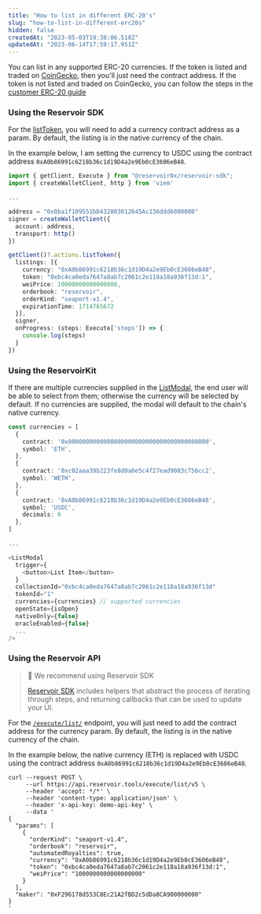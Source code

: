 ```yaml
---
title: "How to list in different ERC-20's"
slug: "how-to-list-in-different-erc20s"
hidden: false
createdAt: "2023-05-03T19:38:06.518Z"
updatedAt: "2023-06-14T17:59:17.951Z"
---
```

You can list in any supported ERC-20 currencies. If the token is listed and traded on [CoinGecko](https://www.coingecko.com/), then you'll just need the contract address. If the token is not listed and traded on CoinGecko, you can follow the steps in the [customer ERC-20 guide](doc:adding-support-for-custom-erc-20-token)

### Using the Reservoir SDK

For the [listToken](https://docs.reservoir.tools/reference/listtoken), you will need to add a currency contract address as a param. By default, the listing is in the native currency of the chain.

In the example below, I am setting the currency to USDC using the contract address `0xA0b86991c6218b36c1d19D4a2e9Eb0cE3606eB48`.

```typescript
import { getClient, Execute } from "@reservoir0x/reservoir-sdk";
import { createWalletClient, http } from 'viem'

...

address = "0x8ba1f109551bD432803012645Ac136ddd6000000"
signer = createWalletClient({
  account: address,
  transport: http()
})

getClient()?.actions.listToken({
  listings: [{  
    currency: "0xA0b86991c6218b36c1d19D4a2e9Eb0cE3606eB48",  
    token: "0xbc4ca0eda7647a8ab7c2061c2e118a18a936f13d:1",  
    weiPrice: 10000000000000000,  
    orderbook: "reservoir",  
    orderKind: "seaport-v1.4",  
    expirationTime: 1714765672  
  }],
  signer,
  onProgress: (steps: Execute['steps']) => {
    console.log(steps)
  }
})
```

### Using the ReservoirKit

If there are multiple currencies supplied in the [ListModal](https://docs.reservoir.tools/reference/listmodal), the end user will be able to select from them; otherwise the currency will be selected by default. If no currencies are supplied, the modal will default to the chain's native currency.

```typescript
const currencies = [
  {
    contract: '0x0000000000000000000000000000000000000000',
    symbol: 'ETH',
  },
  {
    contract: '0xc02aaa39b223fe8d0a0e5c4f27ead9083c756cc2',
    symbol: 'WETH',
  },
  {
    contract: '0xA0b86991c6218b36c1d19D4a2e9Eb0cE3606eB48',
    symbol: 'USDC',
    decimals: 6
  },
]

...

<ListModal
  trigger={
    <button>List Item</button>
  }
  collectionId="0xbc4ca0eda7647a8ab7c2061c2e118a18a936f13d"
  tokenId="1"
  currencies={currencies} // supported currencies 
  openState={isOpen}
  nativeOnly={false}
  oracleEnabled={false}
  ...
/>
```

### Using the Reservoir API

> 🚧 We recommend using Reservoir SDK
> 
> [Reservoir SDK](###using-the-reservoir-sdk) includes helpers that abstract the process of iterating through steps, and returning callbacks that can be used to update your UI.

For the [`/execute/list/`](https://docs.reservoir.tools/reference/postexecutelistv5) endpoint, you will just need to add the contract address for the currency param. By default, the listing is in the native currency of the chain.

In the example below, the native currency (ETH) is replaced with USDC using the contract address `0xA0b86991c6218b36c1d19D4a2e9Eb0cE3606eB48`.

```curl
curl --request POST \
     --url https://api.reservoir.tools/execute/list/v5 \
     --header 'accept: */*' \
     --header 'content-type: application/json' \
     --header 'x-api-key: demo-api-key' \
     --data '
{
  "params": [
    {
      "orderKind": "seaport-v1.4",
      "orderbook": "reservoir",
      "automatedRoyalties": true,
      "currency": "0xA0b86991c6218b36c1d19D4a2e9Eb0cE3606eB48",
      "token": "0xbc4ca0eda7647a8ab7c2061c2e118a18a936f13d:1",
      "weiPrice": "1000000000000000000"
    }
  ],
  "maker": "0xF296178d553C8Ec21A2fBD2c5dDa8CA900000000"
}
'
```